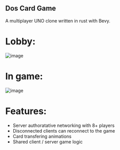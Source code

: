 ## Dos Card Game

A multiplayer UNO clone written in rust with Bevy.

# Lobby:
![image](https://user-images.githubusercontent.com/43870861/189592385-0c52ebd9-75d8-480f-ac7e-71f25b1572ba.png)

# In game:
![image](https://user-images.githubusercontent.com/43870861/189592449-3368453b-7eb2-4959-81c3-f205c4c53eef.png)

# Features:
* Server authoratative networking with 8+ players
* Disconnected clients can reconnect to the game
* Card transfering animations
* Shared client / server game logic
